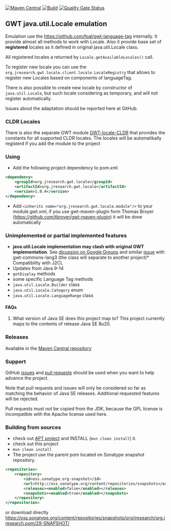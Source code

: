 [![Maven Central](https://img.shields.io/maven-central/v/org.jresearch.gwt.locale/org.jresearch.gwt.locale)](https://mvnrepository.com/artifact/org.jresearch.gwt.locale/org.jresearch.gwt.locale)
[![Build](https://github.com/foal/gwt-locale/actions/workflows/BuildSnapshot.yml/badge.svg)](https://github.com/foal/gwt-locale/actions/workflows/BuildSnapshot.yml)
[![Quality Gate Status](https://sonarcloud.io/api/project_badges/measure?project=foal_gwt-locale&metric=alert_status)](https://sonarcloud.io/summary/new_code?id=foal_gwt-locale)

## GWT java.util.Locale emulation

Emulation use the https://github.com/foal/gwt-language-tag internally. It provide almost all methods to work with Locale. Also it provide base set of **registered** locales as it defined in original java.util.Locale class.

All registered locales a returned by `Locale.getAvailableLocales()` call. 

To register new locale you can use the `org.jresearch.gwt.locale.client.locale.LocaleRegistry` that allows to register new Locales based on components of languageTag.

There is also possible to create new locale by constructor of `java.util.Locale`, but such locale considering as temporary, and will not register automatically.  

Issues about the adaptation should be reported here at GitHub.

### CLDR Locales
There is also the separate GWT module [GWT-locale-CLDR](https://github.com/foal/gwt-locale-cldr) that provides the constants for all supported CLDR locales. The locales will be automatikally registerd if you add the module to the project

### Using

* Add the following project dependency to pom.xml
```xml
<dependency>
	<groupId>org.jresearch.gwt.locale</groupId>
	<artifactId>org.jresearch.gwt.locale</artifactId>
	<version>1.0.4</version>
</dependency>
```
* Add `<inherits name="org.jresearch.gwt.locale.module"/>` to your module.gwt.xml, if you use gwt-maven-plugin form Thomas Broyer (https://github.com/tbroyer/gwt-maven-plugin) it will be done automatically

### Unimplemented or partial implemented features
* **java.util.Locale implementation may clash with original GWT implementation**. See [dicussion on Google Groups](https://groups.google.com/forum/#!msg/Google-Web-Toolkit/D0I1-Oao_V8/k5FEBrxNBQAJ) and similar [issue](https://github.com/gwtproject/gwt/issues/9682) with gwt-commons-lang3 (the class will separate to another project)* Compatibility with J2CL
* Updates from Java 9-14
* `getDisplay` methods
* some specific Language Tag methods
* `java.util.Locale.Builder` class
* `java.util.Locale.Category` enum
* `java.util.Locale.LanguageRange` class

#### FAQs

1. What version of Java SE does this project map to?
This project currently maps to the contents of release Java SE 8u20.

### Releases
Available in the [Maven Central repository](https://search.maven.org/search?q=g:org.jresearch.gwt.locale)

### Support
GitHub [issues](https://github.com/foal/gwt-locale/issues) and [pull requests](https://github.com/foal/gwt-locale/pulls) should be used when you want to help advance the project.

Note that pull requests and issues will only be considered so far as matching the behavior of Java SE releases.
Additional requested features will be rejected.

Pull requests must _not_ be copied from the JDK, because the GPL license is incompatible with the Apache license used here.


### Building from sources
* check out [APT project](https://github.com/foal/gwt-time-apt) and INSTALL (`mvn clean install`) it.
* check out this project
* `mvn clean install`
* The project use the parent pom located on Sonatype snapshot repository.
```xml
<repositories>
    <repository>
        <id>oss.sonatype.org-snapshot</id>
        <url>http://oss.sonatype.org/content/repositories/snapshots</url>
        <releases><enabled>false</enabled></releases>
        <snapshots><enabled>true</enabled></snapshots>
    </repository>
</repositories>
```
or download directly https://oss.sonatype.org/content/repositories/snapshots/org/jresearch/org.jresearch.pom/29-SNAPSHOT/
